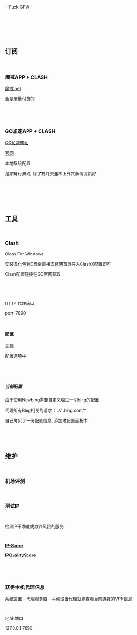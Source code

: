 --Fuck GFW

‍

‍

‍

## 订阅

‍

### 魔戒APP + CLASH

[魔戒.net](https://mojie.pw/#/dashboard)

全是按量付费的

‍

‍

### GO加速APP + CLASH

[GO加速网址](https://a.gogoo.club/)

[官网](https://gogoo.club/user##)

本地系统配置

是按月付费的, 除了有几天连不上外其余情况良好

‍

‍

‍

## 工具

‍

### Clash

Clash For Windows

安装汉化包到C盘后直接去[官网](https://gogoo.club/user##)首页导入ClashX配置即可

Clash配置链接在GO官网获取

‍

‍

HTTP 代理端口

port: 7890

‍

#### 配置

[文档](https://docs.gtk.pw/contents/ui/profiles/rules.html)

配置选项中

‍

‍

##### 当前配置

由于使用Newbing需要自定义越过一切bing的配置

代理所有Bing相关的请求：  *://* .bing.com/*

自己拷贝了一份配置信息, 添加进配置面板中

‍

‍

## 维护

‍

### 机场评测

‍

### 测试IP

‍

检测IP干净度或欺诈风险的服务

‍

**[IP-Score](https://www.ip-score.com)**

**[IPQualityScore](https://www.ipqualityscore.com)**

‍

‍

### 获得本机代理信息

系统设置 - 代理服务器 - 手动设置代理就能查看当前连接的VPN信息

‍

地址    端口

127.0.0.1    7890

‍
